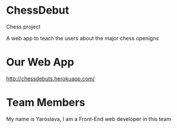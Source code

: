 # ChessDebut
Chess project 

A web app to teach the users about the major chess openigns <br />

# Our Web App
http://chessdebuts.herokuapp.com/

 # Team Members <br />
My name is Yaroslava, I am a Front-End web developer in this team <br />
